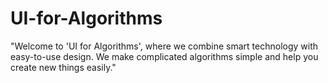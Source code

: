 # UI-for-Algorithms
"Welcome to 'UI for Algorithms', where we combine smart technology with easy-to-use design. We make complicated algorithms simple and help you create new things easily."
